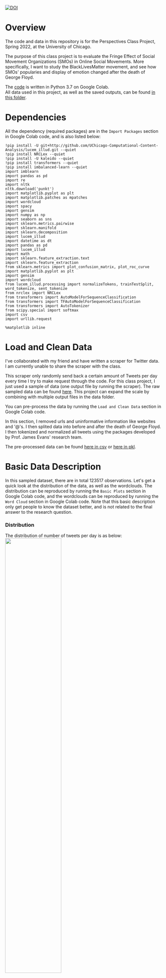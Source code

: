 [![DOI](https://zenodo.org/badge/485132738.svg)](https://zenodo.org/badge/latestdoi/485132738)

# Overview
The code and data in this repository is for the Perspectives Class Project, Spring 2022, at the University of Chicago. 

The purpose of this class project is to evaluate the Fringe Effect of Social Movement Organizations (SMOs) in Online Social Movements. More specifically, I want to study the BlackLivesMatter movement, and see how SMOs' popularies and display of emotion changed after the death of George Floyd.

The [code](https://github.com/LuZhang0128/Perspectives/blob/main/analysis.ipynb) is written in Python 3.7 on Google Colab. <br>
All data used in this project, as well as the saved outputs, can be found [in this folder](https://drive.google.com/drive/folders/1Y1267sa7shpWpW31RBivD_CmDNQ07AeC?usp=sharing). 

# Dependencies
All the dependency (required packages) are in the `Import Packages` section in Google Colab code, and is also listed below:

```
!pip install -U git+http://github.com/UChicago-Computational-Content-Analysis/lucem_illud.git --quiet
!pip install NRCLex --quiet
!pip install -U kaleido --quiet
!pip install transformers --quiet
!pip install imbalanced-learn --quiet
import imblearn
import pandas as pd
import re
import nltk
nltk.download('punkt')
import matplotlib.pyplot as plt
import matplotlib.patches as mpatches
import wordcloud
import spacy
import gensim
import numpy as np 
import seaborn as sns
import sklearn.metrics.pairwise 
import sklearn.manifold 
import sklearn.decomposition 
import lucem_illud
import datetime as dt
import pandas as pd
import lucem_illud
import math
import sklearn.feature_extraction.text
import sklearn.feature_extraction
from sklearn.metrics import plot_confusion_matrix, plot_roc_curve
import matplotlib.pyplot as plt
import gensim
import wordcloud
from lucem_illud.processing import normalizeTokens, trainTestSplit, word_tokenize, sent_tokenize
from nrclex import NRCLex
from transformers import AutoModelForSequenceClassification
from transformers import TFAutoModelForSequenceClassification
from transformers import AutoTokenizer
from scipy.special import softmax
import csv
import urllib.request

%matplotlib inline
```

# Load and Clean Data
I've collaborated with my friend and have written a scraper for Twitter data. I am currently unable to share the scraper with the class.
<br>

This scraper only randomly send back a certain amount of Tweets per day every time I try to make request through the code. For this class project, I just used a sample of data (one output file by running the scraper). The raw sampled data can be found [here](https://drive.google.com/file/d/19umvDYuu1o6uIr3xz1m0qwLay4qgeQ5r/view?usp=sharing). This project can expand the scale by combining with multiple output files in the data folder. 
<br>

You can pre-process the data by running the `Load and Clean Data` section in Google Colab code. 
<br>

In this section, I removed urls and uninformative information like websites and '@'s. I then splited data into before and after the death of George Floyd. I then tokenized and normalized all tweets using the packages developed by Prof. James Evans' research team. 
<br>

The pre-processed data can be found [here in csv](https://drive.google.com/file/d/1Szztx7LW-QGuvejjWfl9eea9oJ_whtFQ/view?usp=sharing) or [here in pkl](https://drive.google.com/file/d/1bhXF7WidraR3qkpzv9giXaR5WZGov78k/view?usp=sharing). 

# Basic Data Description
In this sampled dataset, there are in total 123517 observations. Let's get a quick look at the distribution of the data, as well as the wordclouds. The distribution can be reproduced by running the `Basic Plots` section in Google Colab code, and the wordclouds can be reproduced by running the `Word Cloud` section in Google Colab code. Note that this basic description only get people to know the dataset better, and is not related to the final answer to the research question.
<br>

### Distribution
The distribution of number of tweets per day is as below: <br>
<img src="https://github.com/LuZhang0128/Perspectives/blob/main/figs/number_of_posts_per_day.png" width=60% height=60%>
<br>

This plot, however, does not necessarily reflect the true distribution of posts. After 2016, the number of posts is more likely to be limited by the algorithm instead of telling us the true trend. This limitation, on the other hand, empirically demonstrated the statement that the BlackLivesMatter movement became global only after 2016. If we want to study the trend, [Google Trend](https://trends.google.com/trends/explore?date=2007-12-31%202022-04-24&geo=US&q=blacklivesmatter) is an alternative source. <br>

### WordClouds
The wordcloud generated using all tweets in the sampled dataset as below: <br>
<img src="https://github.com/LuZhang0128/Perspectives/blob/main/figs/wordcloud_all.png" width=40% height=40%> <br>
The wordcloud generated using tweets before (right) and after (left)the death of George Floyd (2020-05-25) are as below: <br>
<img src="https://github.com/LuZhang0128/Perspectives/blob/main/figs/wordcloud_before.png" width=40% height=40%> 
<img src="https://github.com/LuZhang0128/Perspectives/blob/main/figs/wordcloud_after.png" width=40% height=40%> 
<br>

It is interesting to see words such as "wildhorse," "wild," "horse," and "land" in the first word cloud, and not in the second one. This shift indicates a slight change in topic before and after the identified event (death of George Floyd). It also shows that I'm on the right track.


# Machine Learning Model for Classification
I trained four supervised machine learning models to classify all Twitter accounts to four categorties: 
1) Social Movement Organization (SMO)
2) Other Organization
3) Social Movement Activists
4) Other Individuals

Three individual research assistants and I are currently labelling the training dataset. The manually labelled data (in progress) can be found in [this spreadsheet](https://docs.google.com/spreadsheets/d/1Re-t0Tc7OLDYzt5cJWZcztvwllyMw3mzOWhXoOYnnQM/edit?usp=sharing). One Twitter account is at least coded by two people. Any discrepancies are checked and resolved by a thrid people. <br>

The distribution of the manually labeled data is plotted in R-studio using [this code](https://github.com/LuZhang0128/Perspectives/blob/main/label_distribution.Rmd) and is as follows: <br>
<img src="https://github.com/LuZhang0128/Perspectives/blob/main/figs/labeled_distribution.png" width=60% height=60%> 
<br>

There are 55 (12%) Social Movement Organizations, 67 (15%) Other Organizations, 84 (19%) Social Movement Activists, and 244 (54%) Other Individuals. Most accounts are everyday people. These 450 accounts are responsible for 3,566 (2.89%) tweets among all 123,517 tweets. <br>

The trainings of the four machine learning model (Random Forest Classifier, Logistic Regression, Support Vector Classification (SVC), and Multinomial Naïve Bayes algorithm) are in the Google Colab code, under the `Machine Learning Model` section. <br>

The Confusion Matrices are of the models are: <br>
<img src="https://github.com/LuZhang0128/Perspectives/blob/main/figs/confusion_matrices%20.png" width=60% height=60%> <br>
and the accuracy scores are: <br>
<img src="https://github.com/LuZhang0128/Perspectives/blob/main/figs/accuracy_scores%20.png" width=60% height=60%> <br>

The confusion matrices show that all four models experience high errors when differentiating SMOs’ accounts from Individual Activists’ accounts. When the true label is 3 (Social Movement Activists), the models are more likely to falsely classify it as SMO than the other two categories. Meanwhile, the models can tell Individual Activists apart from everyday people. When the true label is 4 (Other Individual), the model is doing a good job doing the classification. The error rates of classifying them into other three categories are similar, meaning that the model did not find significantly higher seminaries between everyday people and individual activists. <br>

Based on the accuracy scores, the Random Forest classifier achieved the highest accuracy score. However, all four models have better performance on the training sets compared to the testing sets. This suggests over-fitting of the models. The accuracy scores on the testing sets are around 70%. <br>

# Emotion Classification
Due to the over-fitting problem, the classification of the rest of the accounts would be inaccurate. Thus, I decided not to delve down to examine the behavior patterns of each type of account until more accounts are manually labeled. In this study, I would only look at the general emotion trends in the public discursive field before and after the death of George Floyd using all tweets. <br>

I implemented a roBERTa-base model pre-trained on around 58 million tweets and finetuned for emotion recognition with TweetEval benchmark. This model is suitable for labeling tweets with four different emotions: Joy, Sadness, Optimism, and Anger. The model returns a score for each emotion, with 1 meaning the highest score and 0 meaning the lowest score. I then calculate an average score for each day. The implementaion code and the regressions that will be discussed later can be found in the the Google Colab code under the 'Pre-trained BERT model for Emotion Classification' section. <br>

Based on data distribution figure and the discussions above, the BlackLivesMatter movement did not get enough attention from the public before 2016. The following graph also shows that the emotional scores before 2016 are messy, especially for joy and anger, aligning with the previous statement. Thus, I decided to focus only on data after 2016. I performed two separate linear regressions for each of the four emotions before and after the death of George Floyd. <br>

<img src="https://github.com/LuZhang0128/Perspectives/blob/main/figs/average_joy_score_per_day.png.png" width=40% height=40%> <img src="https://github.com/LuZhang0128/Perspectives/blob/main/figs/average_optimism_score_per_day.png.png" width=40% height=40%> <br>
<img src="https://github.com/LuZhang0128/Perspectives/blob/main/figs/average_anger_score_per_day.png" width=40% height=40%> <img src="https://github.com/LuZhang0128/Perspectives/blob/main/figs/average_sadness_score_per_day.png.png" width=40% height=40%> <br>
<br>

There are observed significant jump discontinuities between the regressions. For joy and optimism, there is a sudden increase in scores after the event. The scores gradually decrease almost back to the original level. Similarly, there is a sharp drop in scores for anger and sadness after the event, and the scores gradually increase almost back to the original level. The regression lines' slopes after the event are steeper than those before the event. <br>

# Cite this Repository
You can cite this repository via the doi on the very top of the README file.

